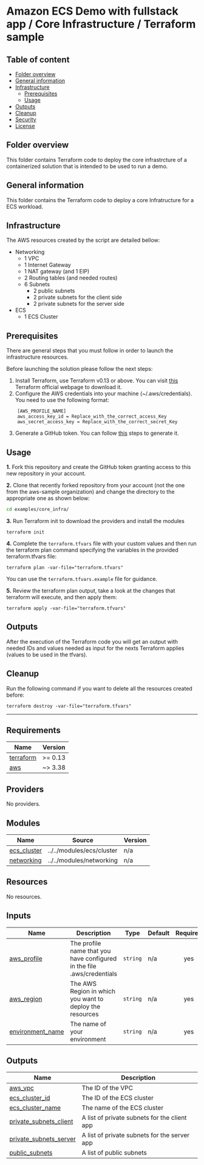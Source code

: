 <!-- BEGIN_TF_DOCS -->
# Amazon ECS Demo with fullstack app / Core Infrastructure / Terraform sample

## Table of content

   * [Folder overview](#folder-overview)
   * [General information](#general-information)
   * [Infrastructure](#infrastructure)
      * [Prerequisites](#prerequisites)
      * [Usage](#usage)
   * [Outputs](#outputs)
   * [Cleanup](#cleanup)
   * [Security](#security)
   * [License](#license)

## Folder overview

This folder contains Terraform code to deploy the core infrastrcture of a containerized solution that is intended to be used to run a demo.

## General information

This folder contains the Terraform code to deploy a core Infratructure for a ECS workload.

## Infrastructure

The AWS resources created by the script are detailed bellow:

- Networking
    - 1 VPC
    - 1 Internet Gateway
    - 1 NAT gateway (and 1 EIP)
    - 2 Routing tables (and needed routes)
    - 6 Subnets
        - 2 public subnets
        - 2 private subnets for the client side
        - 2 private subnets for the server side
- ECS
    - 1 ECS Cluster  

## Prerequisites
There are general steps that you must follow in order to launch the infrastructure resources.

Before launching the solution please follow the next steps:

1) Install Terraform, use Terraform v0.13 or above. You can visit [this](https://releases.hashicorp.com/terraform/) Terraform official webpage to download it.
2) Configure the AWS credentials into your machine (~/.aws/credentials). You need to use the following format:

```shell
    [AWS_PROFILE_NAME]
    aws_access_key_id = Replace_with_the_correct_access_Key
    aws_secret_access_key = Replace_with_the_correct_secret_Key
```

3) Generate a GitHub token. You can follow [this](https://docs.github.com/en/github/authenticating-to-github/creating-a-personal-access-token) steps to generate it.

## Usage

**1.** Fork this repository and create the GitHub token granting access to this new repository in your account.

**2.** Clone that recently forked repository from your account (not the one from the aws-sample organization) and change the directory to the appropriate one as shown below:

```bash
cd examples/core_infra/
```

**3.** Run Terraform init to download the providers and install the modules

```shell
terraform init
```
**4.** Complete the `terraform.tfvars` file with your custom values and then run the terraform plan command specifying the variables in the provided terraform.tfvars file:

```shell
terraform plan -var-file="terraform.tfvars"
```

You can use the `terraform.tfvars.example` file for guidance.

**5.** Review the terraform plan output, take a look at the changes that terraform will execute, and then apply them:

```shell
terraform apply -var-file="terraform.tfvars"
```

## Outputs

After the execution of the Terraform code you will get an output with needed IDs and values needed as input for the nexts Terraform applies (values to be used in the tfvars).

## Cleanup

Run the following command if you want to delete all the resources created before:

```shell
terraform destroy -var-file="terraform.tfvars"
```

---

## Requirements

| Name | Version |
|------|---------|
| <a name="requirement_terraform"></a> [terraform](#requirement\_terraform) | >= 0.13 |
| <a name="requirement_aws"></a> [aws](#requirement\_aws) | ~> 3.38 |

## Providers

No providers.

## Modules

| Name | Source | Version |
|------|--------|---------|
| <a name="module_ecs_cluster"></a> [ecs\_cluster](#module\_ecs\_cluster) | ../../modules/ecs/cluster | n/a |
| <a name="module_networking"></a> [networking](#module\_networking) | ../../modules/networking | n/a |

## Resources

No resources.

## Inputs

| Name | Description | Type | Default | Required |
|------|-------------|------|---------|:--------:|
| <a name="input_aws_profile"></a> [aws\_profile](#input\_aws\_profile) | The profile name that you have configured in the file .aws/credentials | `string` | n/a | yes |
| <a name="input_aws_region"></a> [aws\_region](#input\_aws\_region) | The AWS Region in which you want to deploy the resources | `string` | n/a | yes |
| <a name="input_environment_name"></a> [environment\_name](#input\_environment\_name) | The name of your environment | `string` | n/a | yes |

## Outputs

| Name | Description |
|------|-------------|
| <a name="output_aws_vpc"></a> [aws\_vpc](#output\_aws\_vpc) | The ID of the VPC |
| <a name="output_ecs_cluster_id"></a> [ecs\_cluster\_id](#output\_ecs\_cluster\_id) | The ID of the ECS cluster |
| <a name="output_ecs_cluster_name"></a> [ecs\_cluster\_name](#output\_ecs\_cluster\_name) | The name of the ECS cluster |
| <a name="output_private_subnets_client"></a> [private\_subnets\_client](#output\_private\_subnets\_client) | A list of private subnets for the client app |
| <a name="output_private_subnets_server"></a> [private\_subnets\_server](#output\_private\_subnets\_server) | A list of private subnets for the server app |
| <a name="output_public_subnets"></a> [public\_subnets](#output\_public\_subnets) | A list of public subnets |
<!-- END_TF_DOCS -->
